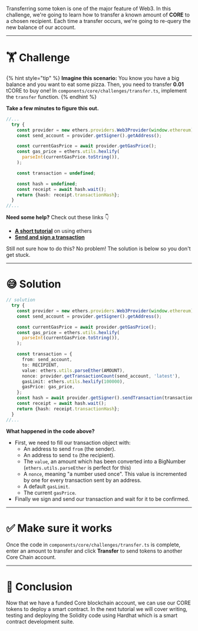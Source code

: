 Transferring some token is one of the major feature of Web3. In this challenge, we're going to learn how to transfer a known amount of **CORE** to a chosen recipient. Each time a transfer occurs, we're going to re-query the new balance of our account.

---

# 🏋️ Challenge

{% hint style="tip" %}
**Imagine this scenario:** You know you have a big balance and you want to eat some pizza. Then, you need to transfer **0.01** tCORE to buy one! In `components/core/challenges/transfer.ts`, implement the `transfer` function.
{% endhint %}

**Take a few minutes to figure this out.**

```typescript
//...
  try {
    const provider = new ethers.providers.Web3Provider(window.ethereum);
    const send_account = provider.getSigner().getAddress();

    const currentGasPrice = await provider.getGasPrice();
    const gas_price = ethers.utils.hexlify(
      parseInt(currentGasPrice.toString()),
    );

    const transaction = undefined;

    const hash = undefined;
    const receipt = await hash.wait();
    return {hash: receipt.transactionHash};
  }
//...
```

**Need some help?** Check out these links 👇

- [**A short tutorial**](https://ethereum.org/en/developers/tutorials/send-token-etherjs/) on using ethers
- [**Send and sign a transaction**](https://docs.ethers.io/v5/api/signer/#Signer-sendTransaction)

Still not sure how to do this? No problem! The solution is below so you don't get stuck.

---

# 😅 Solution

```typescript
// solution
  try {
    const provider = new ethers.providers.Web3Provider(window.ethereum);
    const send_account = provider.getSigner().getAddress();

    const currentGasPrice = await provider.getGasPrice();
    const gas_price = ethers.utils.hexlify(
      parseInt(currentGasPrice.toString()),
    );

    const transaction = {
      from: send_account,
      to: RECIPIENT,
      value: ethers.utils.parseEther(AMOUNT),
      nonce: provider.getTransactionCount(send_account, 'latest'),
      gasLimit: ethers.utils.hexlify(100000),
      gasPrice: gas_price,
    };
    const hash = await provider.getSigner().sendTransaction(transaction);
    const receipt = await hash.wait();
    return {hash: receipt.transactionHash};
  }
//...
```

**What happened in the code above?**

- First, we need to fill our transaction object with:
  - An address to send `from` (the sender).
  - An address to send `to` (the recipient).
  - The `value`, an amount which has been converted into a BigNumber (`ethers.utils.parseEther` is perfect for this)
  - A `nonce`, meaning "a number used once". This value is incremented by one for every transaction sent by an address.
  - A default `gasLimit`.
  - The current `gasPrice`.
- Finally we sign and send our transaction and wait for it to be confirmed.

---

# ✅ Make sure it works

Once the code in `components/core/challenges/transfer.ts` is complete, enter an amount to transfer and click **Transfer** to send tokens to another Core Chain account.

---

# 🏁 Conclusion

Now that we have a funded Core blockchain account, we can use our CORE tokens to deploy a smart contract. In the next tutorial we will cover writing, testing and deploying the Solidity code using Hardhat which is a smart contract development suite.

